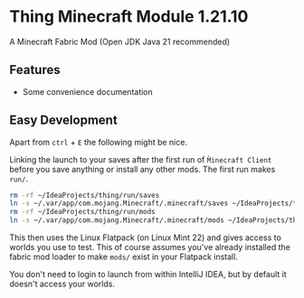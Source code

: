 # Thing Minecraft Module 1.21.10

A Minecraft Fabric Mod (Open JDK Java 21 recommended)

## Features

* Some convenience documentation

## Easy Development

Apart from `ctrl` + `E` the following might be nice.

Linking the launch to your saves after the first run of `M̀inecraft Client` before you
save anything or install any other mods. The first run makes `run/`.

```bash
rm -rf ~/IdeaProjects/thing/run/saves
ln -s ~/.var/app/com.mojang.Minecraft/.minecraft/saves ~/IdeaProjects/thing/run
rm -rf ~/IdeaProjects/thing/run/mods
ln -s ~/.var/app/com.mojang.Minecraft/.minecraft/mods ~/IdeaProjects/thing/run
```

This then uses the Linux Flatpack (on Linux Mint 22) and gives
access to worlds you use to test. This of course assumes you've
already installed the fabric mod loader to make `mods/` exist
in your Flatpack install.

You don't need to login to launch from within IntelliJ IDEA,
but by default it doesn't access your worlds.